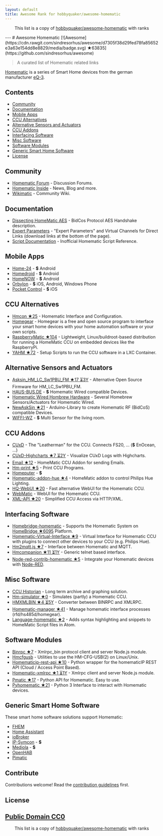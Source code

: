 ```yaml
---
layout: default
title: Awesome Rank for hobbyquaker/awesome-homematic
---
```


<p align="center">
	This list is a copy of <a href="https://github.com/hobbyquaker/awesome-homematic">hobbyquaker/awesome-homematic</a> with ranks
</p>
---
# Awesome Homematic [![Awesome](https://cdn.rawgit.com/sindresorhus/awesome/d7305f38d29fed78fa85652e3a63e154dd8e8829/media/badge.svg) ★63835](https://github.com/sindresorhus/awesome)

> A curated list of Homematic related links

[Homematic](http://www.homematic.com/) is a series of Smart Home devices from the german manufacturer [eQ-3](http://www.eq-3.de). 


## Contents

- [Community](#community)
- [Documentation](#documentation)
- [Mobile Apps](#mobile-apps)
- [CCU Alternatives](#ccu-alternatives)
- [Alternative Sensors and Actuators](#alternative-sensors-and-actuators)
- [CCU Addons](#ccu-addons)
- [Interfacing Software](#interfacing-software)
- [Misc Software](#misc-software)
- [Software Modules](#software-modules)
- [Generic Smart Home Software](#generic-smart-home-software)
- [License](License)


## Community 

* [Homematic Forum](https://homematic-forum.de/) - Discussion Forums.
* [Homematic Inside](https://www.homematic-inside.de/) - News, Blog and more.
* [Wikimatic](http://www.wikimatic.de/wiki/Hauptseite) - Community Wiki.


## Documentation

* [Dissecting HomeMatic AES](https://git.zerfleddert.de/hmcfgusb/AES/) - BidCos Protocol AES Handshake description.
* [Expert Parameters](https://www.homematic-inside.de/software/download/item/vortrag-expertenparameter-2017) - "Expert Parameters" and Virtual Channels for Direct Links (download links at the bottom of the page).
* [Script Documentation](http://www.wikimatic.de/wiki/Script_Dokumentation) - Inofficial Homematic Script Reference.


## Mobile Apps

* [Home-24](http://www.home-24.net/index.php?page=sites/home.php&app=home24) - **$** Android 
* [Homedroid](http://www.homedroid.de/) - **$** Android
* [HomeNOW](http://homenow.at) - **$** Android
* [Orbylon](https://www.orbylon.de/orbylon) - **$** iOS, Android, Windows Phone
* [Pocket Control](https://www.penzler.de) - **$** iOS


## CCU Alternatives

* [Hmcon ★25](https://github.com/hobbyquaker/hmcon) - Homematic Interface and Configuration. 
* [Homegear](https://www.homegear.eu/index.php/Main_Page) - Homegear is a free and open source program to interface your smart home devices with your home automation software or your own scripts.
* [RaspberryMatic ★104](https://github.com/jens-maus/RaspberryMatic) - Lightweight, Linux/buildroot-based distribution for running a HomeMatic CCU on embedded devices like the RaspberryPi.
* [YAHM ★72](https://github.com/leonsio/YAHM) - Setup Scripts to run the CCU software in a LXC Container.


## Alternative Sensors and Actuators

* [Asksin_HM_LC_Sw1PBU_FM ★17 ⏳3Y](https://github.com/jabdoa2/Asksin_HM_LC_Sw1PBU_FM) - Alternative Open Source Firmware for HM_LC_Sw1PBU_FM.
* [HAUS-BUS.DE](http://www.haus-bus.de/) - **$** Homematic Wired compatible Devices.
* [Homematic Wired Hombrew Hardware](https://github.com/jfische) - Several Homebrew Sensors/Actuators for Homematic Wired.
* [NewAskSin ★21](https://github.com/trilu2000/NewAskSin) - Arduino-Library to create Homematic RF (BidCoS) compatible Devices.
* [WIFFI-WZ](https://www.stall.biz/project/der-wiffi-wz-2-0-der-wohnzimmersensor) - **$** Multi Sensor for the living room.


## CCU Addons

* [CUxD](https://www.homematic-inside.de/software/cuxdaemon) - The "Leatherman" for the CCU. Connects FS20, ... (**$** EnOcean, ...)
* [CUxD-Highcharts ★7 ⏳2Y](https://github.com/hobbyquaker/cuxd-highcharts) - Visualize CUxD Logs with Highcharts.
* [Email ★12](https://github.com/jens-maus/hm_email) - HomeMatic CCU Addon for sending Emails.
* [Hm-print ★5](https://github.com/litti/hm-print) - Print CCU Programs.
* [Homeputer](https://www.contronics.de/shop/Zentralen-und-Software/homeputer-CL-Studio-4-0-Software.html) - **$**
* [Homematic-addon-hue ★4](https://github.com/j-a-n/homematic-addon-hue) - HomeMatic addon to control Philips Hue Lighting.
* [HQ-WebUI ★20](https://github.com/hobbyquaker/hq-webui) - Fast alternative WebUI for the Homematic CCU.
* [WebMatic](http://webmatic.lmdsoft.de/tiki-index.php) - WebUI for the Homematic CCU.
* [XML-API ★20](https://github.com/hobbyquaker/xml-api) - Simplified CCU Access via HTTP/XML.


## Interfacing Software

* [Homebridge-homematic](https://github.com/thkl/homebridge-homematic) - Supports the Homematic System on [HomeBridge ★6095](https://github.com/nfarina/homebridge) Platform.
* [Homematic-Virtual-Interface ★9](https://github.com/thkl/Homematic-Virtual-Interface) - Virtual Interface for Homematic CCU with plugins to connect other devices to your CCU (e.g. Philips Hue).
* [Hm2mqtt.js ★7](https://github.com/hobbyquaker/hm2mqtt.js) - Interface between Homematic and MQTT.
* [Hmcompanion ★11 ⏳1Y](https://github.com/owagner/hmcompanion) - Generic telnet based interface.
* [Node-red-contrib-homematic ★5](https://github.com/firsttris/node-red-contrib-homematic) - Integrate your Homematic devices with [Node-RED](https://nodered.org).


## Misc Software

* [CCU Historian](http://www.ccu-historian.de/) - Long term archive and graphing solution.
* [Hm-simulator ★0](https://github.com/hobbyquaker/hm-simulator) - Simulates (partly) a Homematic CCU.
* [HMXMLBIN ★4 ⏳5Y](https://github.com/leonsio/HMXMLBIN) - Converter between BINRPC and XMLRPC.
* [Homematic-manager ★41](https://github.com/hobbyquaker/homematic-manager) - Manage homematic interface processes (rfd/hs485d/homegear).
* [Language-homematic ★2](https://github.com/Ayngush/language-homematic) - Adds syntax highlighting and snippets to HomeMatic Script files in Atom.

## Software Modules

* [Binrpc ★7](https://github.com/hobbyquaker/binrpc) - Xmlrpc_bin protocol client and server Node.js module.
* [Hmcfgusb](https://git.zerfleddert.de/cgi-bin/gitweb.cgi/hmcfgusb) - Utilities to use the HM-CFG-USB(2) on Linux/Unix.
* [Homematicip-rest-api ★10](https://github.com/coreGreenberet/homematicip-rest-api) - Python wrapper for the homematicIP REST API (Cloud / Access Point Based).
* [Homematic-xmlrpc ★1 ⏳1Y](https://github.com/hobbyquaker/homematic-xmlrpc) - Xmlrpc client and server Node.js module.
* [Pmatic ★17](https://github.com/LarsMichelsen/pmatic) - Python API for Homematic. Easy to use.
* [Pyhomematic ★21](https://github.com/danielperna84/pyhomematic) - Python 3 Interface to interact with Homematic devices.

## Generic Smart Home Software

These smart home software solutions support Homematic:

* [FHEM](https://fhem.de/)
* [Home Assistant](https://home-assistant.io/)
* [ioBroker](http://www.iobroker.net/?lang=de)
* [IP-Symcon](https://www.symcon.de/) - **$**
* [Mediola](http://www.mediola.com/) - **$**
* [OpenHAB](https://www.openhab.org/)
* [Pimatic](https://pimatic.org/)


## Contribute

Contributions welcome! Read the [contribution guidelines](https://github.com/hobbyquaker/awesome-homematic/blob/master/contributing.md) first.


## License

[Public Domain CC0](http://creativecommons.org/publicdomain/zero/1.0/)
---
<p align="center">
	This list is a copy of <a href="https://github.com/hobbyquaker/awesome-homematic">hobbyquaker/awesome-homematic</a> with ranks
</p>
